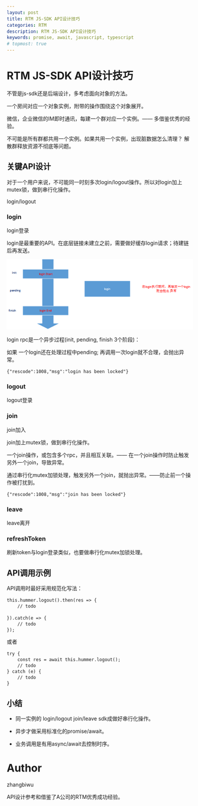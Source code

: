 ```yaml
---
layout: post
title: RTM JS-SDK API设计技巧
categories: RTM
description: RTM JS-SDK API设计技巧
keywords: promise, await, javascript, typescript
# topmost: true
---
```


# RTM JS-SDK API设计技巧

不管是js-sdk还是后端设计，多考虑面向对象的方法。

一个房间对应一个对象实例，附带的操作围绕这个对象展开。

微信，企业微信的IM即时通讯，每建一个群对应一个实例。—— 多借鉴优秀的经验。

不可能是所有群都共用一个实例。如果共用一个实例，出现脏数据怎么清理？
解散群释放资源不彻底等问题。

## 关键API设计

对于一个用户来说，不可能同一时刻多次login/logout操作。所以对login加上mutex锁，做到串行化操作。

login/logout

### login

login登录

login是最重要的API。在底层链接未建立之前，需要做好缓存login请求；待建链后再发送。

![login登录](/images/posts/rtc/login.png)

login rpc是一个异步过程(init, pending, finish 3个阶段)：

如果 一个login还在处理过程中pending;  再调用一次login就不合理，会抛出异常。

```
{"rescode":1008,"msg":"login has been locked"}
```

### logout

logout登录

### join

join加入

join加上mutex锁，做到串行化操作。

一个join操作，或包含多个rpc，并且相互关联。—— 在一个join操作时防止触发另外一个join，导致异常。

通过串行化mutex加锁处理，触发另外一个join，就抛出异常。——防止前一个操作被打扰到。

```
{"rescode":1008,"msg":"join has been locked"}
```

### leave

leave离开

### refreshToken

刷新token与login登录类似，也要做串行化mutex加锁处理。


## API调用示例

API调用时最好采用规范化写法：

```
this.hummer.logout().then(res => {
    // todo

}).catch(e => {
    // todo
});
```

或者 
```
try {
    const res = await this.hummer.logout();
    // todo
} catch (e) {
    // todo
}
```

## 小结

*  同一实例的 login/logout join/leave sdk成做好串行化操作。

* 异步才做采用标准化的promise/await。

* 业务调用是有用async/await去控制时序。

# Author

zhangbiwu

API设计参考和借鉴了A公司的RTM优秀成功经验。
